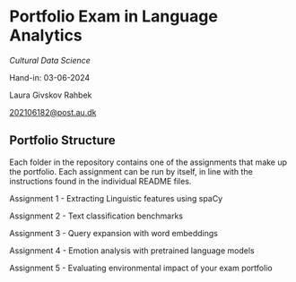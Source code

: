 # Portfolio Exam in Language Analytics 

*Cultural Data Science*

Hand-in: 03-06-2024


Laura Givskov Rahbek

202106182@post.au.dk


## Portfolio Structure 

Each folder in the repository contains one of the assignments that make up the portfolio. Each assignment can be run by itself, in line with the instructions found in the individual README files.

Assignment 1 - Extracting Linguistic features using spaCy 

Assignment 2 - Text classification benchmarks 

Assignment 3 - Query expansion with word embeddings 

Assignment 4 - Emotion analysis with pretrained language models

Assignment 5 - Evaluating environmental impact of your exam portfolio
